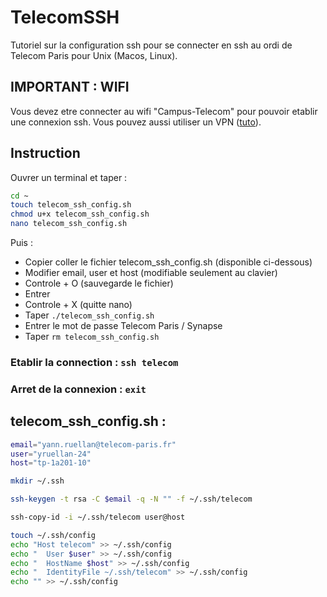 # TelecomSSH
Tutoriel sur la configuration ssh pour se connecter en ssh au ordi de Telecom Paris pour Unix (Macos, Linux).

## IMPORTANT : WIFI

Vous devez etre connecter au wifi "Campus-Telecom" pour pouvoir etablir une connexion ssh.
Vous pouvez aussi utiliser un VPN ([tuto](https://eole.telecom-paris.fr/vos-services/services-numeriques/connexions-aux-reseaux#exterieur)).

## Instruction

Ouvrer un terminal et taper :
```sh
cd ~
touch telecom_ssh_config.sh
chmod u+x telecom_ssh_config.sh
nano telecom_ssh_config.sh
```
Puis :
- Copier coller le fichier telecom_ssh_config.sh (disponible ci-dessous)
- Modifier email, user et host (modifiable seulement au clavier)
- Controle + O (sauvegarde le fichier)
- Entrer
- Controle + X (quitte nano)
- Taper `./telecom_ssh_config.sh`
- Entrer le mot de passe Telecom Paris / Synapse
- Taper `rm telecom_ssh_config.sh`


### Etablir la connection : `ssh telecom`

### Arret de la connexion : `exit`


## telecom_ssh_config.sh :
```sh
email="yann.ruellan@telecom-paris.fr"
user="yruellan-24"
host="tp-1a201-10"

mkdir ~/.ssh

ssh-keygen -t rsa -C $email -q -N "" -f ~/.ssh/telecom

ssh-copy-id -i ~/.ssh/telecom user@host

touch ~/.ssh/config
echo "Host telecom" >> ~/.ssh/config
echo "  User $user" >> ~/.ssh/config
echo "  HostName $host" >> ~/.ssh/config
echo "  IdentityFile ~/.ssh/telecom" >> ~/.ssh/config
echo "" >> ~/.ssh/config
```

